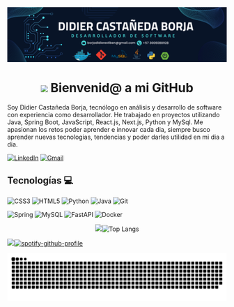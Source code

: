 <div id="banner"align="center">
<img src="./Banner.png"/>
</div>

<div id="banner"align="center">
<h1>
<img src="https://media1.giphy.com/media/v1.Y2lkPTc5MGI3NjExbzhwN2I1NWg3MW40ZG9paG5hMXRieGI3cmYzNHhrc3NlMTJidGF5cSZlcD12MV9pbnRlcm5hbF9naWZfYnlfaWQmY3Q9cw/PAuDiTd7DLwYagLGH3/giphy.webp/giphy.gif" width="100"/> Bienvenid@ a mi GitHub
</h1>
</div>

 Soy Didier Castañeda Borja, tecnólogo en análisis y desarrollo de software con experiencia como desarrollador. He trabajado en proyectos utilizando Java, Spring Boot, JavaScript, React.js, Next.js, Python y MySql. Me apasionan los retos poder aprender e innovar cada dia, siempre busco aprender nuevas tecnologias, tendencias y poder darles utilidad en mi dia a dia.


[![LinkedIn](https://img.shields.io/badge/linkedin-%230077B5.svg?style=for-the-badge&logo=linkedin&logoColor=white)](https://www.linkedin.com/in/didier-castañeda-borja-741185274/)
[![Gmail](https://img.shields.io/badge/Gmail-D14836?style=for-the-badge&logo=gmail&logoColor=white)](mailto:borjadidierestiben@gmail.com)


## Tecnologías 💻
![CSS3](https://img.shields.io/badge/css3-%231572B6.svg?style=for-the-badge&logo=css3&logoColor=white)
![HTML5](https://img.shields.io/badge/html5-%23E34F26.svg?style=for-the-badge&logo=html5&logoColor=white)
![Python](https://img.shields.io/badge/python-3670A0?style=for-the-badge&logo=python&logoColor=ffdd54)
![Java](https://img.shields.io/badge/java-%23ED8B00.svg?style=for-the-badge&logo=openjdk&logoColor=white)
![Git](https://img.shields.io/badge/git-%23F05033.svg?style=for-the-badge&logo=git&logoColor=white)

![Spring](https://img.shields.io/badge/spring-%236DB33F.svg?style=for-the-badge&logo=spring&logoColor=white)
![MySQL](https://img.shields.io/badge/mysql-4479A1.svg?style=for-the-badge&logo=mysql&logoColor=white)
![FastAPI](https://img.shields.io/badge/FastAPI-005571?style=for-the-badge&logo=fastapi)
![Docker](https://img.shields.io/badge/docker-%230db7ed.svg?style=for-the-badge&logo=docker&logoColor=white)


<div align="center">

<img src="https://github-readme-stats.vercel.app/api?username=Didier321&show_icons=true&theme=vue-dark" width="500px" />![Top Langs](https://github-readme-stats.vercel.app/api/top-langs/?username=Didier321&layout=compact&theme=vue-dark&card_width=100px)

</div>



<img src="https://media2.giphy.com/media/v1.Y2lkPTc5MGI3NjExM20zODB0andvazBibGN4aXpiejB0YmowajE3ZTZqdnFyaWZjZzl0eCZlcD12MV9pbnRlcm5hbF9naWZfYnlfaWQmY3Q9cw/JujkU9Ovzk2i3iaYFA/giphy.webp/giphy.gif" width="100"/>[![spotify-github-profile](https://spotify-github-profile.kittinanx.com/api/view?uid=31zd4t4mwxr5ythuafcbmgrjzioa&cover_image=true&theme=novatorem&show_offline=false&background_color=000000&interchange=false&bar_color=eb0000&bar_color_cover=true)](https://github.com/kittinan/spotify-github-profile)

<img src="https://raw.githubusercontent.com/Didier321/Didier321/output/snake.svg" alt="Snake animation" />

###